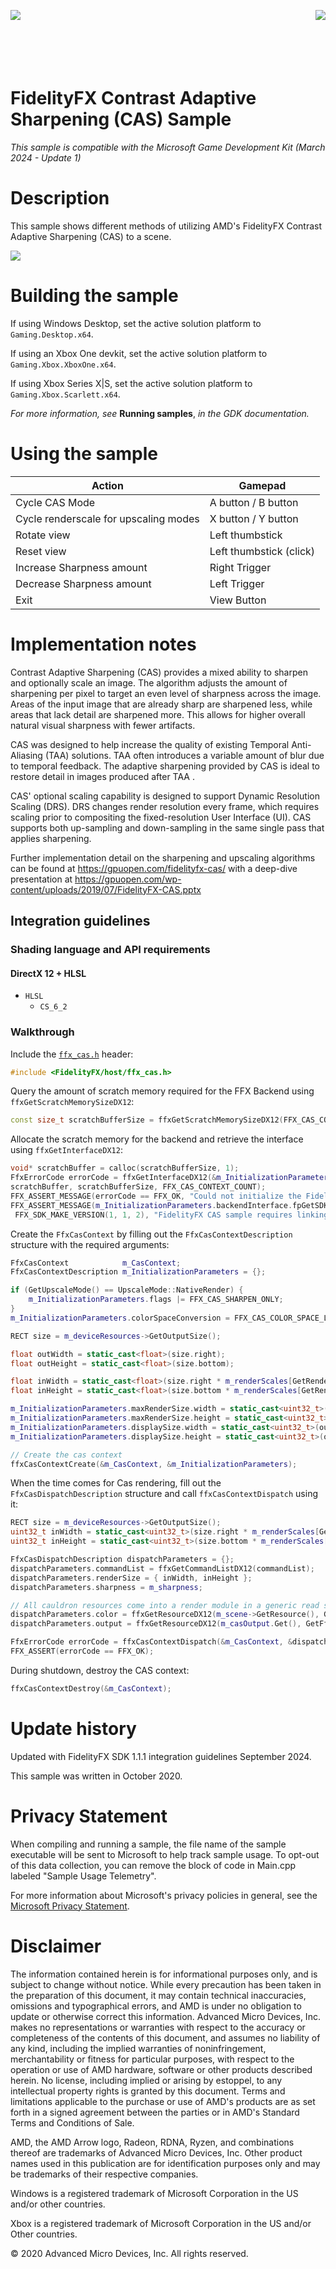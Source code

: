 <img style="float: left" src="./media/image1.png" /><img style="float: right" src="./media/image3.png" />
<br/><br/><br/><br/><br/>

# FidelityFX Contrast Adaptive Sharpening (CAS) Sample

*This sample is compatible with the Microsoft Game Development Kit (March 2024 - Update 1)*

# Description

This sample shows different methods of utilizing AMD's FidelityFX Contrast Adaptive Sharpening (CAS) to a scene.

![](./media/image4.jpeg)

# Building the sample

If using Windows Desktop, set the active solution platform to `Gaming.Desktop.x64`.

If using an Xbox One devkit, set the active solution platform to `Gaming.Xbox.XboxOne.x64`.

If using Xbox Series X|S, set the active solution platform to `Gaming.Xbox.Scarlett.x64`.

*For more information, see* __Running samples__, *in the GDK documentation.*

# Using the sample

| Action                                |  Gamepad                      |
|---------------------------------------|------------------------------|
| Cycle CAS Mode                        |  A button / B button          |
| Cycle renderscale for upscaling modes |  X button / Y button          |
| Rotate view                           |  Left thumbstick              |
| Reset view                            |  Left thumbstick (click)      |
| Increase Sharpness amount             |  Right Trigger                |
| Decrease Sharpness amount             |  Left Trigger                 |
| Exit                                  |  View Button                  |

# Implementation notes

Contrast Adaptive Sharpening (CAS) provides a mixed ability to sharpen
and optionally scale an image. The algorithm adjusts the amount of
sharpening per pixel to target an even level of sharpness across the
image. Areas of the input image that are already sharp are sharpened
less, while areas that lack detail are sharpened more. This allows for
higher overall natural visual sharpness with fewer artifacts.

CAS was designed to help increase the quality of existing Temporal
Anti-Aliasing (TAA) solutions. TAA often introduces a variable amount of
blur due to temporal feedback. The adaptive sharpening provided by CAS
is ideal to restore detail in images produced after TAA .

CAS' optional scaling capability is designed to support Dynamic
Resolution Scaling (DRS). DRS changes render resolution every frame,
which requires scaling prior to compositing the fixed-resolution User
Interface (UI). CAS supports both up-sampling and down-sampling in the
same single pass that applies sharpening.

Further implementation detail on the sharpening and upscaling algorithms
can be found at <https://gpuopen.com/fidelityfx-cas/> with a deep-dive
presentation at
<https://gpuopen.com/wp-content/uploads/2019/07/FidelityFX-CAS.pptx>

## Integration guidelines

### Shading language and API requirements

#### DirectX 12 + HLSL

- `HLSL`
  - `CS_6_2`

### Walkthrough

Include the [`ffx_cas.h`](./../../../Kits/AMDTK/fidelityfx/include/FidelityFX/host/ffx_cas.h) header:

```C++
#include <FidelityFX/host/ffx_cas.h>
```

Query the amount of scratch memory required for the FFX Backend using `ffxGetScratchMemorySizeDX12`:

```C++
const size_t scratchBufferSize = ffxGetScratchMemorySizeDX12(FFX_CAS_CONTEXT_COUNT);
```

Allocate the scratch memory for the backend and retrieve the interface using `ffxGetInterfaceDX12`:

```C++
void* scratchBuffer = calloc(scratchBufferSize, 1);
FfxErrorCode errorCode = ffxGetInterfaceDX12(&m_InitializationParameters.backendInterface, m_deviceResources->GetD3DDevice(), 
scratchBuffer, scratchBufferSize, FFX_CAS_CONTEXT_COUNT);
FFX_ASSERT_MESSAGE(errorCode == FFX_OK, "Could not initialize the FidelityFX SDK backend");
FFX_ASSERT_MESSAGE(m_InitializationParameters.backendInterface.fpGetSDKVersion(&m_InitializationParameters.backendInterface) ==
 FFX_SDK_MAKE_VERSION(1, 1, 2), "FidelityFX CAS sample requires linking with a 1.1.2 version SDK backend");
```

Create the `FfxCasContext` by filling out the `FfxCasContextDescription` structure with the required arguments:

```C++
FfxCasContext            m_CasContext;
FfxCasContextDescription m_InitializationParameters = {};

if (GetUpscaleMode() == UpscaleMode::NativeRender) {
    m_InitializationParameters.flags |= FFX_CAS_SHARPEN_ONLY;
}
m_InitializationParameters.colorSpaceConversion = FFX_CAS_COLOR_SPACE_LINEAR;

RECT size = m_deviceResources->GetOutputSize();

float outWidth = static_cast<float>(size.right);
float outHeight = static_cast<float>(size.bottom);

float inWidth = static_cast<float>(size.right * m_renderScales[GetRenderScale()]);
float inHeight = static_cast<float>(size.bottom * m_renderScales[GetRenderScale()]);

m_InitializationParameters.maxRenderSize.width = static_cast<uint32_t>(inWidth);
m_InitializationParameters.maxRenderSize.height = static_cast<uint32_t>(inHeight);
m_InitializationParameters.displaySize.width = static_cast<uint32_t>(outWidth);
m_InitializationParameters.displaySize.height = static_cast<uint32_t>(outHeight);

// Create the cas context
ffxCasContextCreate(&m_CasContext, &m_InitializationParameters);
```

When the time comes for Cas rendering, fill out the `FfxCasDispatchDescription` structure and call `ffxCasContextDispatch` using it:

```C++
RECT size = m_deviceResources->GetOutputSize();
uint32_t inWidth = static_cast<uint32_t>(size.right * m_renderScales[GetRenderScale()]);
uint32_t inHeight = static_cast<uint32_t>(size.bottom * m_renderScales[GetRenderScale()]);

FfxCasDispatchDescription dispatchParameters = {};
dispatchParameters.commandList = ffxGetCommandListDX12(commandList);
dispatchParameters.renderSize = { inWidth, inHeight };
dispatchParameters.sharpness = m_sharpness;

// All cauldron resources come into a render module in a generic read state (ResourceState::NonPixelShaderResource | ResourceState::PixelShaderResource)
dispatchParameters.color = ffxGetResourceDX12(m_scene->GetResource(), GetFfxResourceDescription(m_scene->GetResource()), nullptr, FFX_RESOURCE_STATE_PIXEL_COMPUTE_READ);
dispatchParameters.output = ffxGetResourceDX12(m_casOutput.Get(), GetFfxResourceDescription(m_casOutput.Get()), nullptr, FFX_RESOURCE_STATE_UNORDERED_ACCESS);

FfxErrorCode errorCode = ffxCasContextDispatch(&m_CasContext, &dispatchParameters);
FFX_ASSERT(errorCode == FFX_OK);
```

During shutdown, destroy the CAS context:

```C++
ffxCasContextDestroy(&m_CasContext);
```

# Update history

Updated with FidelityFX SDK 1.1.1 integration guidelines September 2024.

This sample was written in October 2020.

# Privacy Statement

When compiling and running a sample, the file name of the sample
executable will be sent to Microsoft to help track sample usage. To
opt-out of this data collection, you can remove the block of code in
Main.cpp labeled "Sample Usage Telemetry".

For more information about Microsoft's privacy policies in general, see
the [Microsoft Privacy
Statement](https://privacy.microsoft.com/en-us/privacystatement/).

# Disclaimer

The information contained herein is for informational purposes only, and
is subject to change without notice. While every precaution has been
taken in the preparation of this document, it may contain technical
inaccuracies, omissions and typographical errors, and AMD is under no
obligation to update or otherwise correct this information. Advanced
Micro Devices, Inc. makes no representations or warranties with respect
to the accuracy or completeness of the contents of this document, and
assumes no liability of any kind, including the implied warranties of
noninfringement, merchantability or fitness for particular purposes,
with respect to the operation or use of AMD hardware, software or other
products described herein. No license, including implied or arising by
estoppel, to any intellectual property rights is granted by this
document. Terms and limitations applicable to the purchase or use of
AMD's products are as set forth in a signed agreement between the
parties or in AMD\'s Standard Terms and Conditions of Sale.

AMD, the AMD Arrow logo, Radeon, RDNA, Ryzen, and combinations thereof
are trademarks of Advanced Micro Devices, Inc. Other product names used
in this publication are for identification purposes only and may be
trademarks of their respective companies.

Windows is a registered trademark of Microsoft Corporation in the US
and/or other countries.

Xbox is a registered trademark of Microsoft Corporation in the US and/or
Other countries.

© 2020 Advanced Micro Devices, Inc. All rights reserved.

